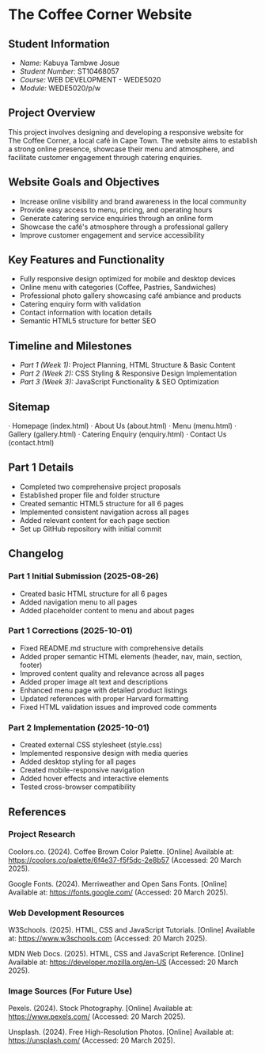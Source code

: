 # The Coffee Corner Website

## Student Information
- *Name:* Kabuya Tambwe Josue
- *Student Number:* ST10468057
- *Course:* WEB DEVELOPMENT - WEDE5020
- *Module:* WEDE5020/p/w

## Project Overview
This project involves designing and developing a responsive website for The Coffee Corner, a local café in Cape Town. The website aims to establish a strong online presence, showcase their menu and atmosphere, and facilitate customer engagement through catering enquiries.

## Website Goals and Objectives
- Increase online visibility and brand awareness in the local community
- Provide easy access to menu, pricing, and operating hours
- Generate catering service enquiries through an online form
- Showcase the café's atmosphere through a professional gallery
- Improve customer engagement and service accessibility

## Key Features and Functionality
- Fully responsive design optimized for mobile and desktop devices
- Online menu with categories (Coffee, Pastries, Sandwiches)
- Professional photo gallery showcasing café ambiance and products
- Catering enquiry form with validation
- Contact information with location details
- Semantic HTML5 structure for better SEO

## Timeline and Milestones
- *Part 1 (Week 1):* Project Planning, HTML Structure & Basic Content
- *Part 2 (Week 2):* CSS Styling & Responsive Design Implementation
- *Part 3 (Week 3):* JavaScript Functionality & SEO Optimization

## Sitemap


· Homepage (index.html)
· About Us (about.html)
· Menu (menu.html)
· Gallery (gallery.html)
· Catering Enquiry (enquiry.html)
· Contact Us (contact.html)



## Part 1 Details
- Completed two comprehensive project proposals
- Established proper file and folder structure
- Created semantic HTML5 structure for all 6 pages
- Implemented consistent navigation across all pages
- Added relevant content for each page section
- Set up GitHub repository with initial commit

## Changelog

### Part 1 Initial Submission (2025-08-26)
- Created basic HTML structure for all 6 pages
- Added navigation menu to all pages
- Added placeholder content to menu and about pages

### Part 1 Corrections (2025-10-01)
- Fixed README.md structure with comprehensive details
- Added proper semantic HTML elements (header, nav, main, section, footer)
- Improved content quality and relevance across all pages
- Added proper image alt text and descriptions
- Enhanced menu page with detailed product listings
- Updated references with proper Harvard formatting
- Fixed HTML validation issues and improved code comments

### Part 2 Implementation (2025-10-01)
- Created external CSS stylesheet (style.css)
- Implemented responsive design with media queries
- Added desktop styling for all pages
- Created mobile-responsive navigation
- Added hover effects and interactive elements
- Tested cross-browser compatibility

## References

### Project Research
Coolors.co. (2024). Coffee Brown Color Palette. [Online] Available at: https://coolors.co/palette/6f4e37-f5f5dc-2e8b57 (Accessed: 20 March 2025).

Google Fonts. (2024). Merriweather and Open Sans Fonts. [Online] Available at: https://fonts.google.com/ (Accessed: 20 March 2025).

### Web Development Resources
W3Schools. (2025). HTML, CSS and JavaScript Tutorials. [Online] Available at: https://www.w3schools.com (Accessed: 20 March 2025).

MDN Web Docs. (2025). HTML, CSS and JavaScript Reference. [Online] Available at: https://developer.mozilla.org/en-US (Accessed: 20 March 2025).

### Image Sources (For Future Use)
Pexels. (2024). Stock Photography. [Online] Available at: https://www.pexels.com/ (Accessed: 20 March 2025).

Unsplash. (2024). Free High-Resolution Photos. [Online] Available at: https://unsplash.com/ (Accessed: 20 March 2025).


